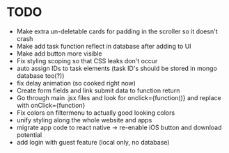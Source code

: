 # TODO

- Make extra un-deletable cards for padding in the scroller so it doesn't crash
- Make add task function reflect in database after adding to UI
- Make add button more visible
- Fix styling scoping so that CSS leaks don't occur
- auto assign IDs to task elements (task ID's should be stored in mongo database too(?))
- fix delay animation (so cooked right now)
- Create form fields and link submit data to function return
- Go through main .jsx files and look for onclick={function()} and replace with onClick={function}
- Fix colors on filtermenu to actually good looking colors
- unify styling along the whole website and apps
- migrate app code to react native -> re-enable iOS button and download potential
- add login with guest feature (local only, no database)